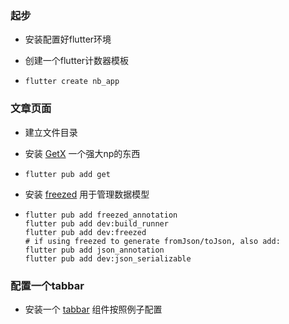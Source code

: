 ### 起步

- 安装配置好flutter环境

- 创建一个flutter计数器模板

- ```shell
  flutter create nb_app
  ```

### 文章页面

- 建立文件目录

- 安装 [GetX](https://pub.dev/packages/get)  一个强大np的东西

- ```
  flutter pub add get
  ```

- 安装 [freezed](https://pub.dev/packages/freezed) 用于管理数据模型

- ```shell
  flutter pub add freezed_annotation
  flutter pub add dev:build_runner
  flutter pub add dev:freezed
  # if using freezed to generate fromJson/toJson, also add:
  flutter pub add json_annotation
  flutter pub add dev:json_serializable
  ```

### 配置一个tabbar

- 安装一个 [tabbar](https://pub.dev/packages/water_drop_nav_bar) 组件按照例子配置